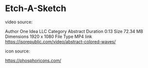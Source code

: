 # Etch-A-Sketch

video source:

Author      One Idea LLC
Category    Abstract
Duration    0:13
Size        72.34 MB
Dimensions  1920 x 1080
File Type   MP4
link        https://isorepublic.com/video/abstract-colored-waves/


icon source:

https://phosphoricons.com/